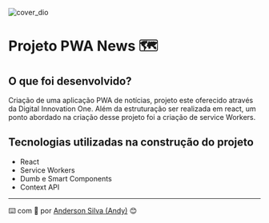 ![cover_dio](https://user-images.githubusercontent.com/52717632/130488332-fe252ead-e0f3-4ab6-b748-5085a2f36b9a.jpg)
# Projeto PWA News :world_map:

## O que foi desenvolvido?
Criação de uma aplicação PWA de notícias, projeto este oferecido através da Digital Innovation One. Além da estruturação ser realizada em react, um ponto abordado na criação desse projeto foi a criação de service Workers.

## Tecnologias utilizadas na construção do projeto
- React
- Service Workers
- Dumb e Smart Components
- Context API

---
:keyboard: com :purple_heart: por [Anderson Silva (Andy)](https://www.linkedin.com/in/andssilva/) 😊